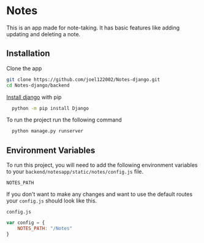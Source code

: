 
# Notes

This is an app made for note-taking. It has basic features like adding updating and deleting a note.

## Installation
Clone the app

```bash
git clone https://github.com/joel122002/Notes-django.git
cd Notes-django/backend
```

[Install django](https://docs.djangoproject.com/en/4.0/topics/install/#s-installing-an-official-release-with-pip) with pip

```bash
  python -m pip install Django
```

To run the project run the following command
```bash
  python manage.py runserver
```
## Environment Variables

To run this project, you will need to add the following environment variables to your `backend/notesapp/static/notes/config.js` file.

`NOTES_PATH`

If you don't want to make any changes and want to use the default routes your `config.js` should look like this.

`config.js`
```js
var config = {
    NOTES_PATH: "/Notes"
}
```

